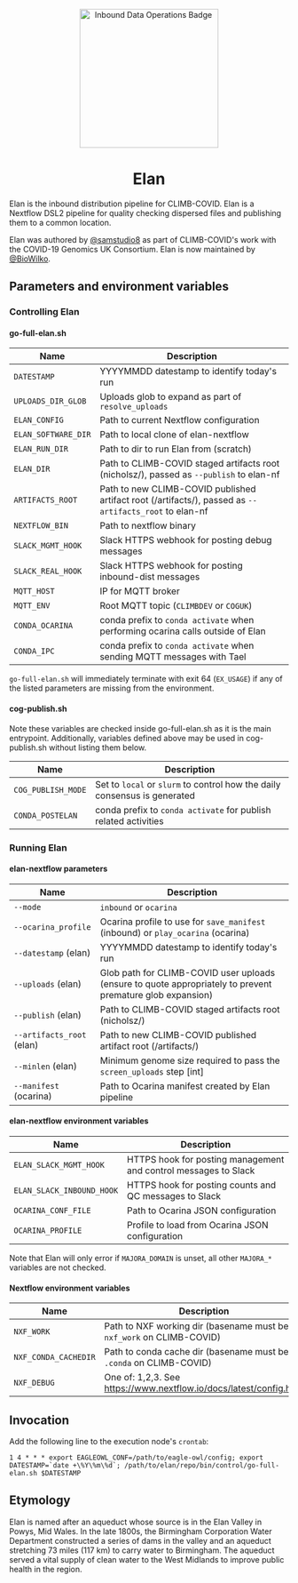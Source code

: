 <div align="center">
<p align="center">
   <img src="/images/inbound-ops-patch.png" alt="Inbound Data Operations Badge" width="250"> 
</p>
<h1 align="center">Elan</h1>
</div>

Elan is the inbound distribution pipeline for CLIMB-COVID.
Elan is a Nextflow DSL2 pipeline for quality checking dispersed files and publishing them to a common location.

Elan was authored by [@samstudio8](https://github.com/samstudio8) as part of CLIMB-COVID's work with the COVID-19 Genomics UK Consortium.
Elan is now maintained by [@BioWilko](https://github.com/BioWilko).

## Parameters and environment variables

### Controlling Elan

#### go-full-elan.sh

| Name | Description |
| ---- | ----------- |
| `DATESTAMP` | YYYYMMDD datestamp to identify today's run |
| `UPLOADS_DIR_GLOB` | Uploads glob to expand as part of `resolve_uploads` |
| `ELAN_CONFIG` | Path to current Nextflow configuration |
| `ELAN_SOFTWARE_DIR` | Path to local clone of elan-nextflow |
| `ELAN_RUN_DIR` | Path to dir to run Elan from (scratch) |
| `ELAN_DIR` | Path to CLIMB-COVID staged artifacts root (nicholsz/), passed as `--publish` to elan-nf |
| `ARTIFACTS_ROOT` | Path to new CLIMB-COVID published artifact root (/artifacts/), passed as `--artifacts_root` to elan-nf |
| `NEXTFLOW_BIN` | Path to nextflow binary |
| `SLACK_MGMT_HOOK` | Slack HTTPS webhook for posting debug messages |
| `SLACK_REAL_HOOK` | Slack HTTPS webhook for posting inbound-dist messages |
| `MQTT_HOST` | IP for MQTT broker |
| `MQTT_ENV` | Root MQTT topic (`CLIMBDEV` or `COGUK`) |
| `CONDA_OCARINA` | conda prefix to `conda activate` when performing ocarina calls outside of Elan |
| `CONDA_IPC` | conda prefix to `conda activate` when sending MQTT messages with Tael |

`go-full-elan.sh` will immediately terminate with exit 64 (`EX_USAGE`) if any of the listed parameters are missing from the environment.

#### cog-publish.sh

Note these variables are checked inside go-full-elan.sh as it is the main entrypoint.
Additionally, variables defined above may be used in cog-publish.sh without listing them below.

| Name | Description |
| ---- | ----------- |
| `COG_PUBLISH_MODE` | Set to `local` or `slurm` to control how the daily consensus is generated |
| `CONDA_POSTELAN` | conda prefix to `conda activate` for publish related activities |


### Running Elan

#### elan-nextflow parameters

| Name | Description |
| ---- | ----------- |
| `--mode` | `inbound` or `ocarina` |
| `--ocarina_profile` | Ocarina profile to use for `save_manifest` (inbound) or `play_ocarina` (ocarina) |
| `--datestamp` (elan) | YYYYMMDD datestamp to identify today's run |
| `--uploads` (elan) | Glob path for CLIMB-COVID user uploads (ensure to quote appropriately to prevent premature glob expansion) |
| `--publish` (elan) | Path to CLIMB-COVID staged artifacts root (nicholsz/) |
| `--artifacts_root` (elan) | Path to new CLIMB-COVID published artifact root (/artifacts/) |
| `--minlen` (elan) | Minimum genome size required to pass the `screen_uploads` step [int] |
| `--manifest` (ocarina) | Path to Ocarina manifest created by Elan pipeline |

#### elan-nextflow environment variables

| Name | Description |
| ---- | ----------- |
| `ELAN_SLACK_MGMT_HOOK` | HTTPS hook for posting management and control messages to Slack |
| `ELAN_SLACK_INBOUND_HOOK` | HTTPS hook for posting counts and QC messages to Slack |
| `OCARINA_CONF_FILE` | Path to Ocarina JSON configuration |
| `OCARINA_PROFILE` | Profile to load from Ocarina JSON configuration |

Note that Elan will only error if `MAJORA_DOMAIN` is unset, all other `MAJORA_*` variables are not checked.

#### Nextflow environment variables

| Name | Description |
| ---- | ----------- |
| `NXF_WORK` | Path to NXF working dir (basename must be `nxf_work` on CLIMB-COVID) |
| `NXF_CONDA_CACHEDIR` | Path to conda cache dir (basename must be `.conda` on CLIMB-COVID) |
| `NXF_DEBUG` | One of: 1,2,3. See https://www.nextflow.io/docs/latest/config.html |


## Invocation

Add the following line to the execution node's `crontab`:

```
1 4 * * * export EAGLEOWL_CONF=/path/to/eagle-owl/config; export DATESTAMP=`date +\%Y\%m\%d`; /path/to/elan/repo/bin/control/go-full-elan.sh $DATESTAMP
```

## Etymology

Elan is named after an aqueduct whose source is in the Elan Valley in Powys, Mid Wales.
In the late 1800s, the Birmingham Corporation Water Department constructed a series of dams in the valley and an aqueduct stretching 73 miles (117 km) to carry water to Birmingham. The aqueduct served a vital supply of clean water to the West Midlands to improve public health in the region.

